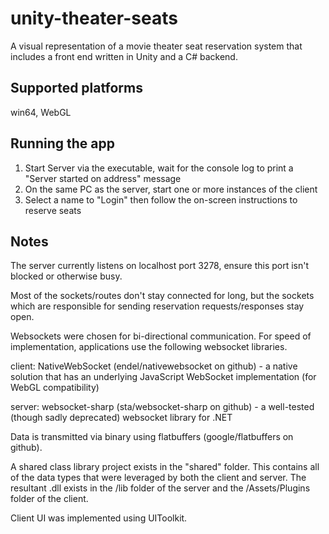 # unity-theater-seats

A visual representation of a movie theater seat reservation system that includes a front end written in Unity and a C# backend.

## Supported platforms
win64, WebGL

## Running the app
1. Start Server via the executable, wait for the console log to print a "Server started on address" message
2. On the same PC as the server, start one or more instances of the client
3. Select a name to "Login" then follow the on-screen instructions to reserve seats

## Notes
The server currently listens on localhost port 3278, ensure this port isn't blocked or otherwise busy.

Most of the sockets/routes don't stay connected for long, but the sockets which are responsible for sending reservation requests/responses stay open.

Websockets were chosen for bi-directional communication. For speed of implementation, applications use the following websocket libraries.

client: NativeWebSocket (endel/nativewebsocket on github) - a native solution that has an underlying JavaScript WebSocket implementation (for WebGL compatibility)

server: websocket-sharp (sta/websocket-sharp on github) - a well-tested (though sadly deprecated) websocket library for .NET

Data is transmitted via binary using flatbuffers (google/flatbuffers on github).

A shared class library project exists in the "shared" folder. This contains all of the data types that were leveraged by both the client and server.
The resultant .dll exists in the /lib folder of the server and the /Assets/Plugins folder of the client.

Client UI was implemented using UIToolkit.
